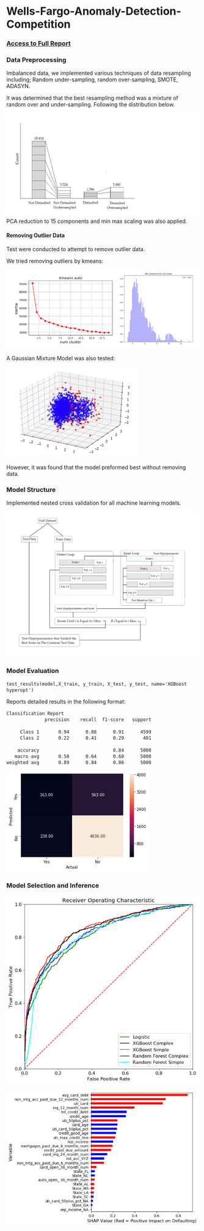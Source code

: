 # Wells-Fargo-Anomaly-Detection-Competition

### [Access to Full Report](https://docs.google.com/document/d/1cucKntS9xLNSPFapTKVP4RSRMDApikN5LvseFyidMC0/edit?usp=sharing)


### Data Preprocessing

Imbalanced data, we implemented various techniques of data resampling including; 
Random under-sampling, random over-sampling, SMOTE, ADASYN.

It was determined that the best resampling method was a mixture of random over and under-sampling. Following the distribution below. 

![alt text](figures/distro.png)
PCA reduction to 15 components and min max scaling was also applied.

#### Removing Outlier Data

Test were conducted to attempt to remove outlier data.

We tried removing outliers by kmeans:

![alt text](figures/kmeans.PNG)

A Gaussian Mixture Model was also tested:

![alt text](figures/GMM.PNG)

However, it was found that the model preformed best without removing data.


### Model Structure

Implemented nested cross validation for all machine learning models.

![alt text](figures/flow.png)


### Model Evaluation
```
test_results(model,X_train, y_train, X_test, y_test, name='XGBoost hyperopt')
```

Reports detailed results in the following format:

```
Classification Report
              precision    recall  f1-score   support

     Class 1       0.94      0.88      0.91      4599
     Class 2       0.22      0.41      0.29       401

    accuracy                           0.84      5000
   macro avg       0.58      0.64      0.60      5000
weighted avg       0.89      0.84      0.86      5000
```
![alt text](figures/score.png)



### Model Selection and Inference


![alt text](figures/roc-auc.png)

![alt text](figures/shap.png)
